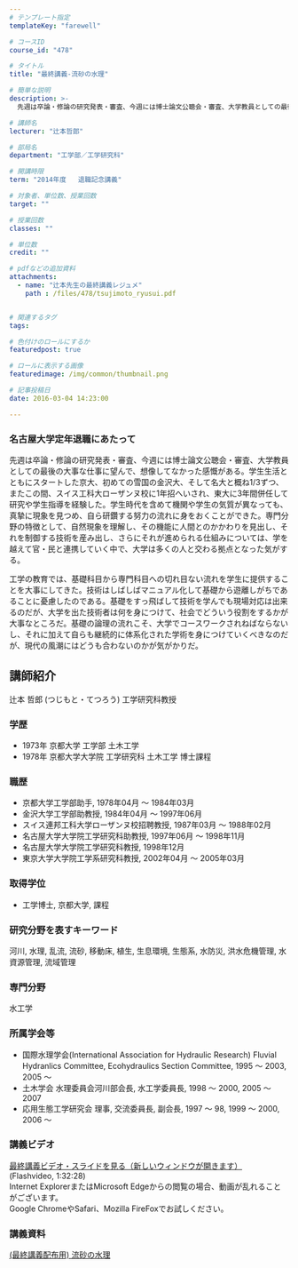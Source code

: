 ```yaml
---
# テンプレート指定
templateKey: "farewell"

# コースID
course_id: "478"

# タイトル
title: "最終講義-流砂の水理"

# 簡単な説明
description: >-
  先週は卒論・修論の研究発表・審査、今週には博士論文公聴会・審査、大学教員としての最後の大事な仕事に望んで、想像してなかった感慨がある。学生生活とともにスタートした京大、初めての雪国の金沢大、そして...

# 講師名
lecturer: "辻本哲郎"

# 部局名
department: "工学部／工学研究科"

# 開講時限
term: "2014年度	退職記念講義"

# 対象者、単位数、授業回数
target: ""

# 授業回数
classes: ""

# 単位数
credit: ""

# pdfなどの追加資料
attachments: 
  - name: "辻本先生の最終講義レジュメ" 
    path : /files/478/tsujimoto_ryusui.pdf


# 関連するタグ
tags:

# 色付けのロールにするか
featuredpost: true

# ロールに表示する画像
featuredimage: /img/common/thumbnail.png

# 記事投稿日
date: 2016-03-04 14:23:00

---
```

### 名古屋大学定年退職にあたって 

先週は卒論・修論の研究発表・審査、今週には博士論文公聴会・審査、大学教員としての最後の大事な仕事に望んで、想像してなかった感慨がある。学生生活とともにスタートした京大、初めての雪国の金沢大、そして名大と概ね1/3ずつ、またこの間、スイス工科大ローザンヌ校に1年招へいされ、東大に3年間併任して研究や学生指導を経験した。学生時代を含めて機関や学生の気質が異なっても、真摯に現象を見つめ、自ら研鑽する努力の流れに身をおくことができた。専門分野の特徴として、自然現象を理解し、その機能に人間とのかかわりを見出し、それを制御する技術を産み出し、さらにそれが進められる仕組みについては、学を越えて官・民と連携していく中で、大学は多くの人と交わる拠点となった気がする。

工学の教育では、基礎科目から専門科目への切れ目ない流れを学生に提供することを大事にしてきた。技術はしばしばマニュアル化して基礎から遊離しがちであることに憂慮したのである。基礎をすっ飛ばして技術を学んでも現場対応は出来るのだが、大学を出た技術者は何を身につけて、社会でどういう役割をするかが大事なところだ。基礎の論理の流れこそ、大学でコースワークされねばならないし、それに加えて自らも継続的に体系化された学術を身につけていくべきなのだが、現代の風潮にはどうも合わないのかが気がかりだ。
## 講師紹介

辻本 哲郎 (つじもと・てつろう) 工学研究科教授 

### 学歴

  * 1973年 京都大学 工学部 土木工学
  * 1978年 京都大学大学院 工学研究科 土木工学 博士課程

### 職歴

  * 京都大学工学部助手, 1978年04月 ～ 1984年03月
  * 金沢大学工学部助教授, 1984年04月 ～ 1997年06月
  * スイス連邦工科大学ローザンヌ校招聘教授, 1987年03月 ～ 1988年02月
  * 名古屋大学大学院工学研究科助教授, 1997年06月 ～ 1998年11月
  * 名古屋大学大学院工学研究科教授, 1998年12月
  * 東京大学大学院工学系研究科教授, 2002年04月 ～ 2005年03月

### 取得学位

  * 工学博士, 京都大学, 課程

### 研究分野を表すキーワード

河川, 水理, 乱流, 流砂, 移動床, 植生, 生息環境, 生態系, 水防災, 洪水危機管理, 水資源管理, 流域管理 

### 専門分野

水工学

### 所属学会等

  * 国際水理学会(International Association for Hydraulic Research) Fluvial Hydranlics Committee, Ecohydraulics Section Committee, 1995 〜 2003, 2005 〜 
  * 土木学会 水理委員会河川部会長, 水工学委員長, 1998 〜 2000, 2005 〜 2007
  * 応用生態工学研究会 理事, 交流委員長, 副会長, 1997 〜 98, 1999 〜 2000, 2006 〜
### 講義ビデオ

[最終講義ビデオ・スライドを見る（新しいウィンドウが開きます）](http://nuvideo.media.nagoya-u.ac.jp/embed/c928895360e53d6180183af658d73b31440f4349) (Flashvideo, 1:32:28)  
Internet ExplorerまたはMicrosoft Edgeからの閲覧の場合、動画が乱れることがございます。  
Google ChromeやSafari、Mozilla FireFoxでお試しください。 

### 講義資料


[(最終講義配布用) 流砂の水理](/files/478/tsujimoto_ryusui.pdf) 
